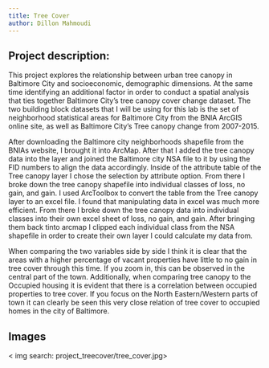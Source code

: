 ```yaml
---
title: Tree Cover
author: Dillon Mahmoudi
---
```


## Project description:
This project explores the relationship between urban tree canopy in Baltimore City and socioeconomic, demographic dimensions. At the same time identifying an additional factor in order to conduct a spatial analysis that ties together Baltimore City’s tree canopy cover change dataset. The two building block datasets that I will be using for this lab is the set of neighborhood statistical areas for Baltimore City from the BNIA ArcGIS online site, as well as Baltimore City’s Tree canopy change from 2007-2015.

After downloading the Baltimore city neighborhoods shapefile from the BNIAs website, I brought it into ArcMap. After that I added the tree canopy data into the layer and joined the Baltimore city NSA file to it by using the FID numbers to align the data accordingly. Inside of the attribute table of the Tree canopy layer I chose the selection by attribute option. From there I broke down the tree canopy shapefile into individual classes of loss, no gain, and gain. I used ArcToolbox to convert the table from the Tree canopy layer to an excel file. I found that manipulating data in excel was much more efficient. From there I broke down the tree canopy data into individual classes into their own excel sheet of loss, no gain, and gain. After bringing them back tinto arcmap I clipped each individual class from the NSA shapefile in order to create their own layer I could calculate my data from. 

When comparing the two variables side by side I think it is clear that the areas with a higher percentage of vacant properties have little to no gain in tree cover through this time. If you zoom in, this can be observed in the central part of the town. Additionally, when comparing tree canopy to the Occupied housing it is evident that there is a correlation between occupied properties to tree cover. If you focus on the North Eastern/Western parts of town it can clearly be seen this very close relation of tree cover to occupied homes in the city of Baltimore.



## Images
< img search: project_treecover/tree_cover.jpg>
